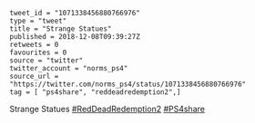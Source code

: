```
tweet_id = "1071338456880766976"
type = "tweet"
title = "Strange Statues"
published = 2018-12-08T09:39:27Z
retweets = 0
favourites = 0
source = "twitter"
twitter_account = "norms_ps4"
source_url = "https://twitter.com/norms_ps4/status/1071338456880766976"
tag = [ "ps4share", "reddeadredemption2",]
```

Strange Statues [#RedDeadRedemption2](/tags/reddeadredemption2/) [#PS4share](/tags/ps4share/)

<p class='image'><img src='http://mnf.m17s.net/2018/12/08/Dt4opZ5W0AENsE2.jpg' alt=''></p>

